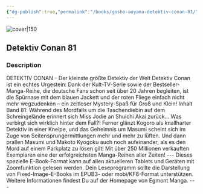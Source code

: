 ```yaml
---
{"dg-publish":true,"permalink":"/books/gosho-aoyama-detektiv-conan-81/","title":"\"Detektiv Conan 81\"","tags":["manga","crime"]}
---
```




![cover|150](http://books.google.com/books/content?id=Yv4DDAAAQBAJ&printsec=frontcover&img=1&zoom=1&edge=curl&source=gbs_api)

## Detektiv Conan 81

### Description

DETEKTIV CONAN – Der kleinste größte Detektiv der Welt Detektiv Conan ist ein echtes Urgestein: Dank der Kult-TV-Serie sowie der Bestseller-Manga-Reihe, die deutsche Fans schon seit über 20 Jahren begleiten, ist die Spürnase mit dem blauen Jackett und der roten Fliege einfach nicht mehr wegzudenken – ein zeitloser Mystery-Spaß für Groß und Klein! Inhalt Band 81: Während des Mordfalls um die Taschendiebin auf dem Schreingelände erinnert sich Miss Jodie an Shuichi Akai zurück... Was verbirgt sich wirklich hinter dem Fall?! Ferner glänzt Kogoro als knallharter Detektiv in einer Kneipe, und das Geheimnis um Masumi scheint sich im Zuge von Seitensprungermittlungen mehr und mehr zu lüften. Und dann prallen Masumi und Makoto Kyogoku auch noch aufeinander, als es den Mord auf einem Parkplatz zu lösen gilt! Mit über 250 Millionen verkauften Exemplaren eine der erfolgreichsten Manga-Reihen aller Zeiten! --- Dieses spezielle E-Book-Format kann auf allen aktuelleren Tablets und Geräten mit Zoomfunktion gelesen werden. Dein Leseprogramm sollte die Darstellung von Fixed-Image-E-Books im EPUB3- oder mobi/KF8-Format unterstützen. Weitere Informationen findest Du auf der Homepage von Egmont Manga. ---
```